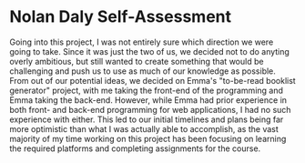 # Nolan Daly Self-Assessment

Going into this project, I was not entirely sure which direction we were going to take. Since it was just the two of us, we decided not to do anyting overly ambitious, but still wanted to create something that would be challenging and push us to use as much of our knowledge as possible. From out of our potential ideas, we decided on Emma's "to-be-read booklist generator" project, with me taking the front-end of the programming and Emma taking the back-end. However, while Emma had prior experience in both front- and back-end programming for web applications, I had no such experience with either. This led to our initial timelines and plans being far more optimistic than what I was actually able to accomplish, as the vast majority of my time working on this project has been focusing on learning the required platforms and completing assignments for the course.
